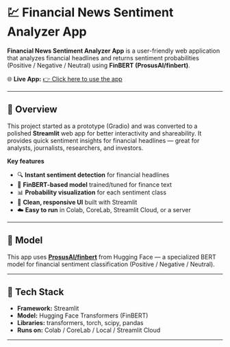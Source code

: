 # 💹 Financial News Sentiment Analyzer App

**Financial News Sentiment Analyzer App** is a user-friendly web application that analyzes financial headlines and returns sentiment probabilities (Positive / Negative / Neutral) using **FinBERT (ProsusAI/finbert)**.

🌐 **Live App:** [👉 Click here to use the app](https://unreverberated-melodie-prevailingly.ngrok-free.dev/)

---

## 🚀 Overview

This project started as a prototype (Gradio) and was converted to a polished **Streamlit** web app for better interactivity and shareability. It provides quick sentiment insights for financial headlines — great for analysts, journalists, researchers, and investors.

**Key features**
- 🔍 **Instant sentiment detection** for financial headlines  
- 🤖 **FinBERT-based model** trained/tuned for finance text  
- 📊 **Probability visualization** for each sentiment class  
- 💬 **Clean, responsive UI** built with Streamlit  
- ☁️ **Easy to run** in Colab, CoreLab, Streamlit Cloud, or a server

---

## 🧠 Model

This app uses **[ProsusAI/finbert](https://huggingface.co/ProsusAI/finbert)** from Hugging Face — a specialized BERT model for financial sentiment classification (Positive / Negative / Neutral).

---

## 🧰 Tech Stack

- **Framework:** Streamlit  
- **Model:** Hugging Face Transformers (FinBERT)  
- **Libraries:** transformers, torch, scipy, pandas  
- **Runs on:** Colab / CoreLab / Local / Streamlit Cloud

---




